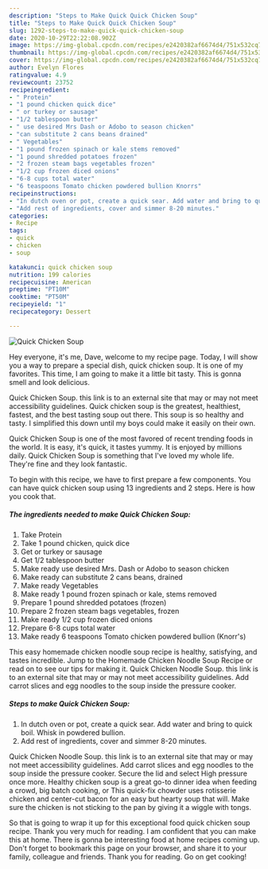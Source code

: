 ```yaml
---
description: "Steps to Make Quick Quick Chicken Soup"
title: "Steps to Make Quick Quick Chicken Soup"
slug: 1292-steps-to-make-quick-quick-chicken-soup
date: 2020-10-29T22:22:08.902Z
image: https://img-global.cpcdn.com/recipes/e2420382af6674d4/751x532cq70/quick-chicken-soup-recipe-main-photo.jpg
thumbnail: https://img-global.cpcdn.com/recipes/e2420382af6674d4/751x532cq70/quick-chicken-soup-recipe-main-photo.jpg
cover: https://img-global.cpcdn.com/recipes/e2420382af6674d4/751x532cq70/quick-chicken-soup-recipe-main-photo.jpg
author: Evelyn Flores
ratingvalue: 4.9
reviewcount: 23752
recipeingredient:
- " Protein"
- "1 pound chicken quick dice"
- " or turkey or sausage"
- "1/2 tablespoon butter"
- " use desired Mrs Dash or Adobo to season chicken"
- "can substitute 2 cans beans drained"
- " Vegetables"
- "1 pound frozen spinach or kale stems removed"
- "1 pound shredded potatoes frozen"
- "2 frozen steam bags vegetables frozen"
- "1/2 cup frozen diced onions"
- "6-8 cups total water"
- "6 teaspoons Tomato chicken powdered bullion Knorrs"
recipeinstructions:
- "In dutch oven or pot, create a quick sear. Add water and bring to quick boil. Whisk in powdered bullion."
- "Add rest of ingredients, cover and simmer 8-20 minutes."
categories:
- Recipe
tags:
- quick
- chicken
- soup

katakunci: quick chicken soup 
nutrition: 199 calories
recipecuisine: American
preptime: "PT10M"
cooktime: "PT50M"
recipeyield: "1"
recipecategory: Dessert

---
```



![Quick Chicken Soup](https://img-global.cpcdn.com/recipes/e2420382af6674d4/751x532cq70/quick-chicken-soup-recipe-main-photo.jpg)

Hey everyone, it's me, Dave, welcome to my recipe page. Today, I will show you a way to prepare a special dish, quick chicken soup. It is one of my favorites. This time, I am going to make it a little bit tasty. This is gonna smell and look delicious.

Quick Chicken Soup. this link is to an external site that may or may not meet accessibility guidelines. Quick chicken soup is the greatest, healthiest, fastest, and the best tasting soup out there. This soup is so healthy and tasty. I simplified this down until my boys could make it easily on their own.

Quick Chicken Soup is one of the most favored of recent trending foods in the world. It is easy, it's quick, it tastes yummy. It is enjoyed by millions daily. Quick Chicken Soup is something that I've loved my whole life. They're fine and they look fantastic.


To begin with this recipe, we have to first prepare a few components. You can have quick chicken soup using 13 ingredients and 2 steps. Here is how you cook that.

<!--inarticleads1-->

##### The ingredients needed to make Quick Chicken Soup:

1. Take  Protein
1. Take 1 pound chicken, quick dice
1. Get  or turkey or sausage
1. Get 1/2 tablespoon butter
1. Make ready  use desired Mrs. Dash or Adobo to season chicken
1. Make ready can substitute 2 cans beans, drained
1. Make ready  Vegetables
1. Make ready 1 pound frozen spinach or kale, stems removed
1. Prepare 1 pound shredded potatoes (frozen)
1. Prepare 2 frozen steam bags vegetables, frozen
1. Make ready 1/2 cup frozen diced onions
1. Prepare 6-8 cups total water
1. Make ready 6 teaspoons Tomato chicken powdered bullion (Knorr&#39;s)


This easy homemade chicken noodle soup recipe is healthy, satisfying, and tastes incredible. Jump to the Homemade Chicken Noodle Soup Recipe or read on to see our tips for making it. Quick Chicken Noodle Soup. this link is to an external site that may or may not meet accessibility guidelines. Add carrot slices and egg noodles to the soup inside the pressure cooker. 

<!--inarticleads2-->

##### Steps to make Quick Chicken Soup:

1. In dutch oven or pot, create a quick sear. Add water and bring to quick boil. Whisk in powdered bullion.
1. Add rest of ingredients, cover and simmer 8-20 minutes.


Quick Chicken Noodle Soup. this link is to an external site that may or may not meet accessibility guidelines. Add carrot slices and egg noodles to the soup inside the pressure cooker. Secure the lid and select High pressure once more. Healthy chicken soup is a great go-to dinner idea when feeding a crowd, big batch cooking, or This quick-fix chowder uses rotisserie chicken and center-cut bacon for an easy but hearty soup that will. Make sure the chicken is not sticking to the pan by giving it a wiggle with tongs. 

So that is going to wrap it up for this exceptional food quick chicken soup recipe. Thank you very much for reading. I am confident that you can make this at home. There is gonna be interesting food at home recipes coming up. Don't forget to bookmark this page on your browser, and share it to your family, colleague and friends. Thank you for reading. Go on get cooking!

